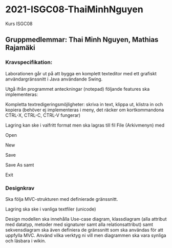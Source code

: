 # 2021-ISGC08-ThaiMinhNguyen
Kurs ISGC08
## Gruppmedlemmar: Thai Minh Nguyen, Mathias Rajamäki

### Kravspecifikation:
Laborationen går ut på att bygga en komplett texteditor med ett grafiskt användargränssnitt i Java användande Swing.

Utgå ifrån programmet anteckningar (notepad) följande features ska implementeras:


Kompletta textredigeringsmöjligheter: skriva in text, klippa ut, klistra in och kopiera (behöver ej implementeras i meny, det räcker om kortkommandona CTRL-X, CTRL-C, CTRL-V fungerar)


Lagring kan ske i valfritt format men ska lagras till fil
File (Arkivmenyn) med

Open

New

Save

Save As samt

Exit

### Designkrav
Ska följa MVC-strukturen med definierade gränssnitt.

Lagring ska ske i vanliga textfiler (unicode)

Design modellen ska innehålla Use-case diagram, klassdiagram (alla attribut med datatyp, metoder med signaturer samt alla relationsattribut) samt sekvensdiagram ska även definiera de gränssnitt som ska användas för att uppfylla MVC. Använd vilka verktyg ni vill men diagrammen ska vara synliga och läsbara i wikin.
